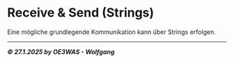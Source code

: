 # Receive & Send (Strings)

Eine mögliche grundlegende Kommunikation kann über Strings erfolgen.

___
***:copyright: 27.1.2025 by OE3WAS - Wolfgang***
